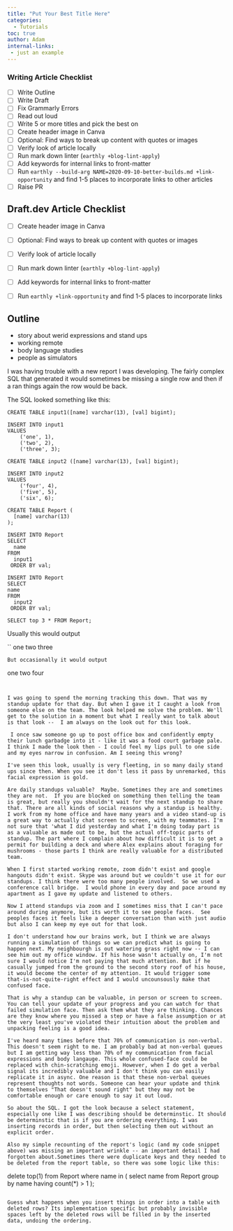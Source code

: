 ```yaml
---
title: "Put Your Best Title Here"
categories:
  - Tutorials
toc: true
author: Adam
internal-links:
 - just an example
---
```

### Writing Article Checklist

- [ ] Write Outline
- [ ] Write Draft
- [ ] Fix Grammarly Errors
- [ ] Read out loud
- [ ] Write 5 or more titles and pick the best on
- [ ] Create header image in Canva
- [ ] Optional: Find ways to break up content with quotes or images
- [ ] Verify look of article locally
- [ ] Run mark down linter (`earthly +blog-lint-apply`)
- [ ] Add keywords for internal links to front-matter
- [ ] Run `earthly --build-arg NAME=2020-09-10-better-builds.md +link-opportunity` and find 1-5 places to incorporate links to other articles
- [ ] Raise PR

## Draft.dev Article Checklist

- [ ] Create header image in Canva
- [ ] Optional: Find ways to break up content with quotes or images
- [ ] Verify look of article locally
- [ ] Run mark down linter (`earthly +blog-lint-apply`)
- [ ] Add keywords for internal links to front-matter
- [ ] Run `earthly +link-opportunity` and find 1-5 places to incorporate links


## Outline
- story about werid expressions and stand ups
- working remote
- body language studies
- people as simulators 


I was having trouble with a new report I was developing. The fairly complex SQL that generated it would sometimes be missing a single row and then if a ran things again the row would be back.

The SQL looked something like this:
```
CREATE TABLE input1([name] varchar(13), [val] bigint);

INSERT INTO input1
VALUES
    ('one', 1),
    ('two', 2),
    ('three', 3);

CREATE TABLE input2 ([name] varchar(13), [val] bigint);

INSERT INTO input2
VALUES
    ('four', 4),
    ('five', 5),
    ('six', 6);

CREATE TABLE Report (
  [name] varchar(13)
);

INSERT INTO Report
SELECT
  name
FROM
  input1 
 ORDER BY val;
 
INSERT INTO Report
SELECT
name
FROM
  input2 
 ORDER BY val;

SELECT top 3 * FROM Report;
```
Usually this would output 

``
one
two
three
```
But occasionally it would output 

```
one
two
four
```


I was going to spend the morning tracking this down. That was my standup update for that day. But when I gave it I caught a look from someone else on the team. The look helped me solve the problem. We'll get to the solution in a moment but what I really want to talk about is that look --  I am always on the look out for this look.

 I once saw someone go up to post office box and confidently empty their lunch garbadge into it - like it was a food court garbage pale. I think I made the look then - I could feel my lips pull to one side and my eyes narrow in confusion. Am I seeing this wrong? 

I've seen this look, usually is very fleeting, in so many daily stand ups since then. When you see it don't less it pass by unremarked, this facial expression is gold.  

Are daily standups valuable?  Maybe. Sometimes they are and sometimes they are not.  If you are blocked on something then telling the team is great, but really you shouldn't wait for the next standup to share that. There are all kinds of social reasons why a standup is healthy. I work from my home office and have many years and a video stand-up is a great way to actually chat screen to screen, with my teammates. I'm not sure that 'what I did yesterday and what I'm doing today part is as a valuable as made out to be, but the actual off-topic parts of standup. The part where I complain about how difficult it is to get a permit for building a deck and where Alex explains about foraging for mushrooms - those parts I think are really valuable for a distributed team.

When I first started working remote, zoom didn't exist and google hangouts didn't exist. Skype was around but we couldn't use it for our standups. I think there were too many people involved.  So we used a conference call bridge.  I would phone in every day and pace around my apartment as I gave my update and listened to others. 

Now I attend standups via zoom and I sometimes miss that I can't pace around during anymore, but its worth it to see people faces.  See peoples faces it feels like a deeper conversation than with just audio but also I can keep my eye out for that look.

I don't understand how our brains work, but I think we are always running a simulation of things so we can predict what is going to happen next. My neighbourgh is out watering grass right now -- I can see him out my office window. If his hose wasn't actually on, I'm not sure I would notice I'm not paying that much attention. But if he casually jumped from the ground to the second story roof of his house, it would become the center of my attention. It would trigger some that-is-not-quite-right effect and I would uncounsously make that confused face.

That is why a standup can be valuable, in person or screen to screen. You can tell your update of your progress and you can watch for that failed simulation face. Then ask them what they are thinking. Chances are they know where you missed a step or have a false assumption or at the very least you've violated their intuition about the problem and unpacking feeling is a good idea.

I've heard many times before that 70% of communication is non-verbal. This doesn't seem right to me. I am probably bad at non-verbal queues but I am getting way less than 70% of my communication from facial expressions and body langauge. This whole confused-face could be replaced with chin-scratching emoji. However, when I do get a verbal signal its incredibly valuable and I don't think you can easily replicate it in async. One reason is that these non-verbal queues represent thoughts not words. Someone can hear your update and think to themselves "That doesn't sound right" but they may not be comfortable enough or care enough to say it out loud.

So about the SQL. I got the look because a select statement, especially one like I was describing should be determinstic. It should be determinstic that is if you are ordering everything. I was inserting records in order, but then selecting them out without an explicit order. 

Also my simple recounting of the report's logic (and my code snippet above) was missing an important wrinkle -- an important detail I had forgotten about.Sometimes there were duplicate keys and they needed to be deleted from the report table, so there was some logic like this:
```
delete top(1) from Report where name in 
(
  select name
from Report 
group by name 
having count(*) > 1
);
```

Guess what happens when you insert things in order into a table with deleted rows? Its implementation specific but probably invisible spaces left by the deleted rows will be filled in by the inserted data, undoing the ordering.


